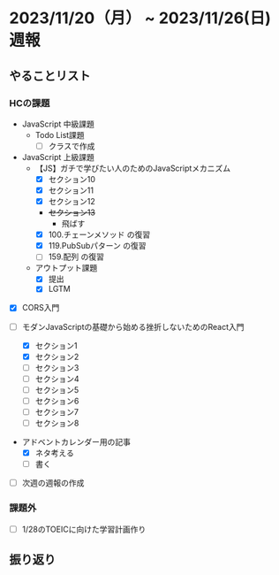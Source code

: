 # 2023/11/20（月） ~ 2023/11/26(日) 週報

## やることリスト

### HCの課題

- JavaScript 中級課題
  - Todo List課題
    - [ ] クラスで作成

- JavaScript 上級課題
  - 【JS】ガチで学びたい人のためのJavaScriptメカニズム
    - [x] セクション10
    - [x] セクション11
    - [x] セクション12
    - ~~セクション13~~
      - 飛ばす
    - [x] 100.チェーンメソッド の復習
    - [x] 119.PubSubパターン の復習
    - [ ] 159.配列 の復習
  - アウトプット課題
    - [x] 提出
    - [x] LGTM

- [x] CORS入門

- [ ] モダンJavaScriptの基礎から始める挫折しないためのReact入門
  - [x] セクション1
  - [x] セクション2
  - [ ] セクション3
  - [ ] セクション4
  - [ ] セクション5
  - [ ] セクション6
  - [ ] セクション7
  - [ ] セクション8

- アドベントカレンダー用の記事
  - [x] ネタ考える
  - [ ] 書く

- [ ] 次週の週報の作成

### 課題外

- [ ] 1/28のTOEICに向けた学習計画作り

## 振り返り
